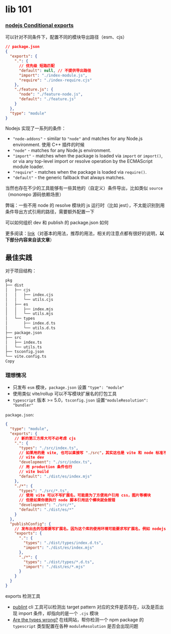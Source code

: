 # lib 101

### [nodejs Conditional exports](https://nodejs.org/api/packages.html#conditional-exports)

可以针对不同条件下，配置不同的模块导出路径（esm、cjs）

```json
// package.json
{
  "exports": {
    ".": {
      // 优先级 短路匹配
      "default": null, // 不提供导出路径
      "import": "./index-module.js",
      "require": "./index-require.cjs"
    },
    "./feature.js": {
      "node": "./feature-node.js",
      "default": "./feature.js"
    }
  },
  "type": "module"
}
```

Nodejs 实现了一系列的条件：

- `"node-addons"` - similar to `"node"` and matches for any Node.js environment. 使用 C++ 插件的时候
- `"node"` - matches for any Node.js environment.
- `"import"` - matches when the package is loaded via `import` or `import()`, or via any top-level import or resolve operation by the ECMAScript module loader.
- `"require"` - matches when the package is loaded via `require()`.
- `"default"` - the generic fallback that always matches.

当然也存在不少的工具能够有一些其他的（自定义）条件导出，比如类似 `source`（monorepo 源码依赖场景）

弊端：一些不用 node 的 resolve 模块的 js 运行时（比如 jest），不太能识别到用条件导出方式引用的路径，需要额外配置一下

可以如何组织 dev 和 publish 的 package.json 如何

更多阅读：[link](https://yutengjing.com/posts/moduleresolution%E6%80%BB%E7%BB%93/)（对基本的用法，推荐的用法，相关的注意点都有很好的说明，**以下部分内容来自该文章**）

## 最佳实践

对于项目结构：

```bash
pkg
├── dist
│   ├── cjs
│   │   ├── index.cjs
│   │   └── utils.cjs
│   ├── es
│   │   ├── index.mjs
│   │   └── utils.mjs
│   └── types
│       ├── index.d.ts
│       └── utils.d.ts
├── package.json
├── src
│   ├── index.ts
│   └── utils.ts
├── tsconfig.json
└── vite.config.ts
Copy
```

### 理想情况

- 只发布 `esm` 模块，`package.json` 设置 `"type": "module"`
- 使用类似 vite/rollup 可以不写模块扩展名的打包工具
- `typescript` 版本 >= 5.0，`tsconfig.json` 设置`"moduleResolution": "bundler"`

`package.json`:

```json
{
  "type": "module",
  "exports": {
    // 新的第三方库大可不必考虑 cjs
    ".": {
      "types": "./src/index.ts",
      // 如果用的是 vite, 也可以直接写 "./src"，其实这也是 vite 和 node 标准不完全一致的地方
      // vite dev
      "development": "./src/index.ts",
      // 用 production 条件也行
      // vite build
      "default": "./dist/es/index.mjs"
    },
    "./*": {
      "types": "./src/*.ts",
      // 使用 vite 可以不写扩展名，可能是为了方便用户引用 css，图片等模块
      // 但是如果你是执行 node 脚本引用这个模块就会报错
      "development": "./src/*",
      "default": "./dist/es/*"
    }
  },
  "publishConfig": {
    // 发布出去的包都要写扩展名，因为这个库的使用环境可能要求写扩展名，例如 nodejs
    "exports": {
      ".": {
        "types": "./dist/types/index.d.ts",
        "import": "./dist/es/index.mjs"
      },
      "./*": {
        "types": "./dist/types/*.d.ts",
        "import": "./dist/es/*.mjs"
      }
    }
  }
}
```

exports 检测工具

- [publint](https://github.com/bluwy/publint) cli 工具可以检测出 target pattern 对应的文件是否存在，以及是否出现 import 条件，却指向的是一个 `.cjs` 模块
- [Are the types wrong?](https://arethetypeswrong.github.io/) 在线网站，帮你检测一个 npm package 的 `typescript` 类型配置在各种 `moduleResolution` 是否会出现问题
